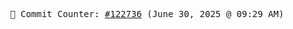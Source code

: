 <p align="center">
    <samp>
        📮 Commit Counter: <a href="https://github.com/Javascript-void0/Javascript-void0/commits/main">#122736</a> (June 30, 2025 @ 09:29 AM)
    </samp>
</p>